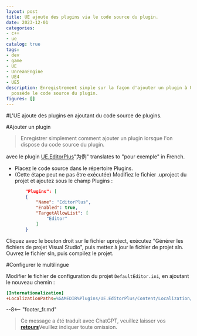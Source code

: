 ```yaml
---
layout: post
title: UE ajoute des plugins via le code source du plugin.
date: 2023-12-01
categories:
- c++
- ue
catalog: true
tags:
- dev
- game
- UE
- UnreanEngine
- UE4
- UE5
description: Enregistrement simple sur la façon d'ajouter un plugin à UE lorsqu'on
  possède le code source du plugin.
figures: []
---
```


<meta property="og:title" content="UE 通过插件源码添加插件" />

#L'UE ajoute des plugins en ajoutant du code source de plugins.

#Ajouter un plugin

> Enregistrer simplement comment ajouter un plugin lorsque l'on dispose du code source du plugin.

avec le plugin [UE.EditorPlus](https://github.com/disenone/UE.EditorPlus)"为例" translates to "pour exemple" in French.

- Placez le code source dans le répertoire Plugins.
- (Cette étape peut ne pas être exécutée) Modifiez le fichier .uproject du projet et ajoutez sous le champ Plugins :
    ```json
        "Plugins": [
        {
            "Name": "EditorPlus",
            "Enabled": true,
            "TargetAllowList": [
                "Editor"
            ]
        }
    ```
Cliquez avec le bouton droit sur le fichier uproject, exécutez "Générer les fichiers de projet Visual Studio", puis mettez à jour le fichier de projet sln.
Ouvrez le fichier sln, puis compilez le projet.

#Configurer le multilingue

Modifier le fichier de configuration du projet `DefaultEditor.ini`, en ajoutant le nouveau chemin :

```ini
[Internationalization]
+LocalizationPaths=%GAMEDIR%Plugins/UE.EditorPlus/Content/Localization/EditorPlusTools
```


--8<-- "footer_fr.md"


> Ce message a été traduit avec ChatGPT, veuillez laisser vos [**retours**](https://github.com/disenone/wiki_blog/issues/new)Veuillez indiquer toute omission. 
